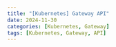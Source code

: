 ```yaml
---
title: "[Kubernetes] Gateway API"
date: 2024-11-30
categories: [Kubernetes, Gateway]
tags: [Kubernetes, Gateway, API]
---
```


